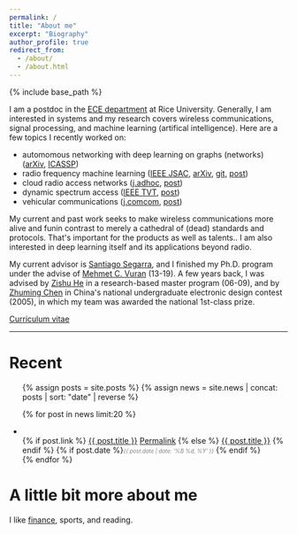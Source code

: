 ```yaml
---
permalink: /
title: "About me"
excerpt: "Biography"
author_profile: true
redirect_from:
  - /about/
  - /about.html
---
```

{% include base_path %}


I am a postdoc in the [ECE department](https://eceweb.rice.edu/) at Rice University. 
Generally, I am interested in systems and my research covers wireless communications, signal processing, and machine learning (artifical intelligence). 
Here are a few topics I recently worked on: 
- automomous networking with deep learning on graphs (networks) ([arXiv](https://arxiv.org/abs/2109.05536), [ICASSP](https://doi.org/10.1109/ICASSP39728.2021.9414098))
- radio frequency machine learning ([IEEE JSAC](https://doi.org/10.1109/JSAC.2021.3087241), [arXiv](Preprint), [git](https://github.com/zhongyuanzhao/dl_ofdm), [post](/publications/2018-10-23-Deep-Waveform.html))
- cloud radio access networks ([j.adhoc](https://doi.org/10.1016/j.adhoc.2020.102305), [post](/publications/2020-10-23-CoSeC-RAN.html))
- dynamic spectrum access ([IEEE TVT](https://doi.org/10.1109/TVT.2019.2892867), [post](/publications/2019-02-01-CogTV.html))
- vehicular communications ([j.comcom](https://doi.org/10.1016/j.comcom.2018.05.009), [post](/publications/2018-09-01-Vehicle-to-Barrier.html))

My current and past work seeks to make wireless communications more <span class="tooltip">alive and fun<span class="tooltiptext">in contrast to merely a cathedral of (dead) standards and protocols. That's important for the products as well as talents.</span></span>. 
I am also interested in deep learning itself and its applications beyond radio. 

My current advisor is [Santiago Segarra](http://segarra.rice.edu/), and I finished my Ph.D. program under the advise of [Mehmet C. Vuran](http://cse.unl.edu/~mcvuran/) (13-19). A few years back, I was advised by [Zishu He](https://ieeexplore.ieee.org/author/37086032055) in a research-based master program (06-09), and by [Zhuming Chen](https://ieeexplore.ieee.org/author/37291477800) in China's national undergraduate electronic design contest (2005), in which my team was awarded the national 1st-class prize.

[Curriculum vitae]({{site.baseurl}}/files/zhongyuanzhao-cv.pdf) 

---


Recent 
======

<ul>
{% assign posts = site.posts %}
{% assign news = site.news | concat: posts | sort: "date" | reverse %}

{% for post in news limit:20  %}
    <li>      
	<span class="archive__item-title" itemprop="headline">
      {% if post.link %}
        <a href="{{ post.link }}">{{ post.title }}</a> <a href="{{ base_path }}{{ post.url }}" rel="permalink"><i class="fa fa-link" aria-hidden="true" title="permalink"></i><span class="sr-only">Permalink</span></a>
      {% else %}
        <a href="{{ base_path }}{{ post.url }}" rel="permalink">{{ post.title }}</a>
      {% endif %}
    </span>
    {% if post.date %}<i style="color: gray;font-size: 0.7em;">{{ post.date | date: '%B %d, %Y' }}</i> {% endif %}
    </li>
{% endfor %}
</ul>

A little bit more about me
======

I like [finance](/portfolio/business-education/), sports, and reading.